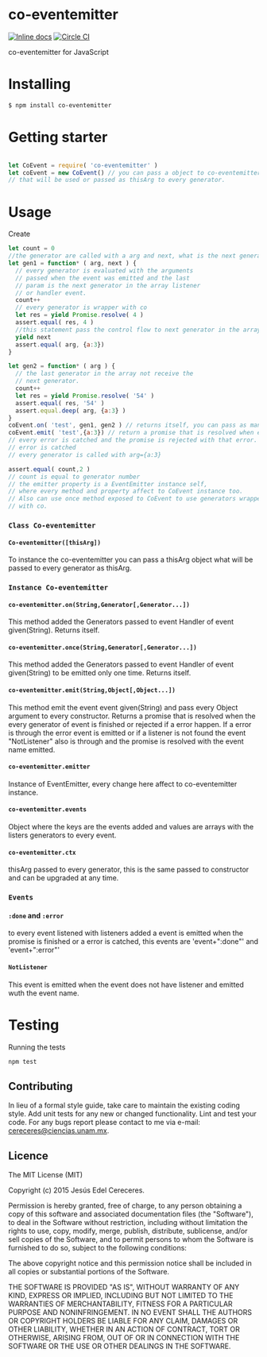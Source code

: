 

# co-eventemitter
[![Inline docs](http://inch-ci.org/github/Cereceres/co-Eventemitter.svg?branch=master)](http://inch-ci.org/github/Cereceres/co-Eventemitter)
[![Circle CI](https://circleci.com/gh/Cereceres/co-Eventemitter.svg?style=svg)](https://circleci.com/gh/Cereceres/co-Eventemitter)


co-eventemitter for JavaScript

# Installing

```bash
$ npm install co-eventemitter
```

# Getting starter

```js

let CoEvent = require( 'co-eventemitter' )
let coEvent = new CoEvent() // you can pass a object to co-eventemitter constructor
// that will be used or passed as thisArg to every generator.
```
# Usage

Create

```js
let count = 0
//the generator are called with a arg and next, what is the next generator
let gen1 = function* ( arg, next ) {
  // every generator is evaluated with the arguments
  // passed when the event was emitted and the last
  // param is the next generator in the array listener
  // or handler event.
  count++
  // every generator is wrapper with co
  let res = yield Promise.resolve( 4 )
  assert.equal( res, 4 )
  //this statement pass the control flow to next generator in the array
  yield next
  assert.equal( arg, {a:3})
}

let gen2 = function* ( arg ) {
  // the last generator in the array not receive the
  // next generator.
  count++
  let res = yield Promise.resolve( '54' )
  assert.equal( res, '54' )
  assert.equal.deep( arg, {a:3} )
}
coEvent.on( 'test', gen1, gen2 ) // returns itself, you can pass as many generators as you need queue
coEvent.emit( 'test',{a:3}) // return a promise that is resolved when every generator is finish
// every error is catched and the promise is rejected with that error. Also error event is amitted when this
// error is catched
// every generator is called with arg={a:3}

assert.equal( count,2 )
// count is equal to generator number
// the emitter property is a EventEmitter instance self,
// where every method and property affect to CoEvent instance too.
// Also can use once method exposed to CoEvent to use generators wrapper
// with co.
```
### `Class Co-eventemitter`
#### `Co-eventemitter([thisArg])`
To instance the co-eventemitter you can pass a thisArg object what will be passed to every generator as thisArg.

### `Instance Co-eventemitter`
#### `co-eventemitter.on(String,Generator[,Generator...])`
This method added the Generators passed to event Handler of event given(String). Returns itself.

#### `co-eventemitter.once(String,Generator[,Generator...])`
This method added the Generators passed to event Handler of event given(String) to be emitted only one time. Returns itself.

#### `co-eventemitter.emit(String,Object[,Object...])`
This method emit the event event given(String) and pass every Object argument to every constructor. Returns a promise that is resolved when the every generator of event is finished or rejected if a error happen. If a error is through the error event is emitted or if a listener is not found the event "NotListener" also is through and the promise is resolved with the event name emitted.

#### `co-eventemitter.emitter`
Instance of EventEmitter, every change here affect to co-eventemitter instance.

#### `co-eventemitter.events`
Object where the keys are the events added and values are arrays with the listers generators to every event.

#### `co-eventemitter.ctx`
thisArg passed to every generator, this is the same passed to constructor and can be
upgraded at any time.
### `Events`
#### `:done` and `:error`
to every event listened with listeners added a event is emitted when the promise is finished or a error is catched, this events are 'event+":done"' and  'event+":error"'

#### `NotListener`
This event is emitted when the event does not have listener and emitted wuth the event name. 
# Testing

Running the tests

```bash
npm test
```


## Contributing
In lieu of a formal style guide, take care to maintain the existing coding style. Add unit tests for any new or changed functionality. Lint and test your code.  For any bugs report please contact to me via e-mail: cereceres@ciencias.unam.mx.

## Licence
The MIT License (MIT)

Copyright (c) 2015 Jesús Edel Cereceres.

Permission is hereby granted, free of charge, to any person obtaining a copy of this software and associated documentation files (the "Software"), to deal in the Software without restriction, including without limitation the rights to use, copy, modify, merge, publish, distribute, sublicense, and/or sell copies of the Software, and to permit persons to whom the Software is furnished to do so, subject to the following conditions:

The above copyright notice and this permission notice shall be included in all copies or substantial portions of the Software.

THE SOFTWARE IS PROVIDED "AS IS", WITHOUT WARRANTY OF ANY KIND, EXPRESS OR IMPLIED, INCLUDING BUT NOT LIMITED TO THE WARRANTIES OF MERCHANTABILITY, FITNESS FOR A PARTICULAR PURPOSE AND NONINFRINGEMENT. IN NO EVENT SHALL THE AUTHORS OR COPYRIGHT HOLDERS BE LIABLE FOR ANY CLAIM, DAMAGES OR OTHER LIABILITY, WHETHER IN AN ACTION OF CONTRACT, TORT OR OTHERWISE, ARISING FROM, OUT OF OR IN CONNECTION WITH THE SOFTWARE OR THE USE OR OTHER DEALINGS IN THE SOFTWARE.
